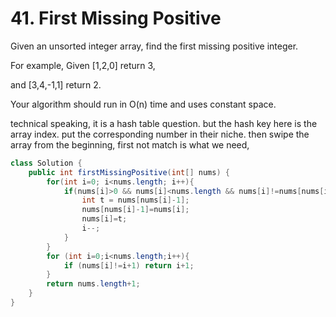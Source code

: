 # 41. First Missing Positive 

Given an unsorted integer array, find the first missing positive integer.

For example,
Given [1,2,0] return 3,

and [3,4,-1,1] return 2.

Your algorithm should run in O(n) time and uses constant space.

technical speaking, it is a hash table question. but the hash key here is the array index. put the corresponding number in their niche. then swipe the array from the beginning, first not match is what we need, 

```java
class Solution {
    public int firstMissingPositive(int[] nums) {
        for(int i=0; i<nums.length; i++){
            if(nums[i]>0 && nums[i]<nums.length && nums[i]!=nums[nums[i]-1]){
                int t = nums[nums[i]-1];
                nums[nums[i]-1]=nums[i];
                nums[i]=t;
                i--;
            }
        }
        for (int i=0;i<nums.length;i++){
            if (nums[i]!=i+1) return i+1;
        }
        return nums.length+1;
    }
}
```

